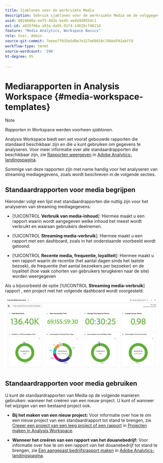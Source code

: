 ```yaml
---
title: Sjablonen voor de werkruimte Media
description: Gebruik sjablonen voor de werkruimte Media om de volggegevens te analyseren. Kies standaardsjablonen voor Ophalen of Streaming Media of maak uw eigen aangepaste sjablonen.
uuid: 0024b06a-eaf5-4d2e-be45-aeda9d0554c1
exl-id: a835f86a-a93a-4a56-91f4-14628cf48214
feature: "Media Analytics, Workspace Basics"
role: User, Admin
source-git-commit: 7eeee7f035e5d9e7e327e60910c78bbdf02abff8
workflow-type: tm+mt
source-wordcount: '296'
ht-degree: 0%

---
```


# Mediarapporten in Analysis Workspace {#media-workspace-templates}

>[!NOTE]
>
>*Rapporten* in Workspace werden voorheen *sjablonen*.

Analysis Workspace biedt een set vooraf gebouwde rapporten die standaard beschikbaar zijn en die u kunt gebruiken om gegevens te analyseren. Voor meer informatie over alle standaardrapporten die beschikbaar zijn, zie [Rapporten weergeven](https://experienceleague.adobe.com/docs/analytics/analyze/landing.html?lang=en#menus) in [Adobe Analytics-landingspagina](https://experienceleague.adobe.com/docs/analytics/analyze/landing.html).

Sommige van deze rapporten zijn met name handig voor het analyseren van streaming mediagegevens, zoals wordt beschreven in de volgende secties.

## Standaardrapporten voor media begrijpen

Hieronder volgt een lijst met standaardrapporten die nuttig zijn voor het analyseren van streaming mediagegevens:

* [!UICONTROL **Verbruik van media-inhoud**]: Hiermee maakt u een rapport waarin wordt aangegeven welke inhoud het meest wordt verbruikt en waaraan gebruikers deelnemen.

* [!UICONTROL **Streaming media-verbruik**]: Hiermee maakt u een rapport met een dashboard, zoals in het onderstaande voorbeeld wordt getoond.

* [!UICONTROL **Recente media, frequentie, loyaliteit**]: Hiermee maakt u een rapport waarin de recentie (het aantal dagen sinds het laatste bezoek), de frequentie (het aantal bezoekers per bezoeker) en de loyaliteit (hoe vaak cohorten van gebruikers terugkeren naar de site) worden weergegeven

Als u bijvoorbeeld de optie  [!UICONTROL **Streaming media-verbruik**] rapport , een project met het volgende dashboard wordt voorgesteld:

![](/help/reporting/assets/aa-workspace.png)

## Standaardrapporten voor media gebruiken

U kunt de standaardrapporten van Media op de volgende manieren gebruiken: wanneer het creëren van een nieuw project. U kunt of wanneer het wijzigen van een bestaand project ook.

* **Bij het maken van een nieuw project:** Voor informatie over hoe te om een nieuw project van een standaardrapport tot stand te brengen, zie [Creeer een project van een leeg project of een rapport](https://experienceleague.adobe.com/docs/analytics/analyze/analysis-workspace/build-workspace-project/create-projects.html?lang=en#create-a-project-from-a-blank-project-or-a-report) in [Projecten maken in Analysis Workspace](https://experienceleague.adobe.com/docs/analytics/analyze/analysis-workspace/build-workspace-project/create-projects.html?lang=en#create-a-project-from-a-blank-project-or-a-report).

* **Wanneer het creëren van een rapport van het douanebedrijf:** Voor informatie over hoe te om een rapport van het douanebedrijf tot stand te brengen, zie [Een aangepast bedrijfsrapport maken](https://experienceleague.adobe.com/docs/analytics/analyze/landing.html?lang=en#company-report) in [Adobe Analytics-landingspagina](https://experienceleague.adobe.com/docs/analytics/analyze/landing.html).
